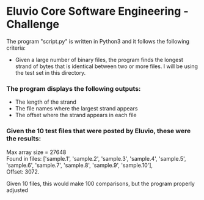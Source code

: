 # Eluvio Core Software Engineering - Challenge

The program "script.py" is written in Python3 and it follows the following criteria: 
- Given a large number of binary files, the program finds the longest strand of bytes
  that is identical between two or more files. I will be using the test set in this 
  directory.
  
### The program displays the following outputs:
- The length of the strand
- The file names where the largest strand appears
- The offset where the strand appears in each file

### Given the 10 test files that were posted by Eluvio, these were the results:
Max array size = 27648   
Found in files:  ['sample.1', 'sample.2', 'sample.3', 'sample.4', 'sample.5', 'sample.6', 'sample.7', 'sample.8', 'sample.9', 'sample.10'],   
Offset: 3072.  

Given 10 files, this would make 100 comparisons, but the program properly adjusted 

